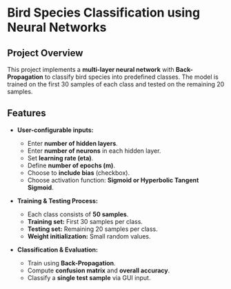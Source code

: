 # Bird Species Classification using Neural Networks

## Project Overview
This project implements a **multi-layer neural network** with **Back-Propagation** to classify bird species into predefined classes. The model is trained on the first 30 samples of each class and tested on the remaining 20 samples.

## Features
- **User-configurable inputs:**
  - Enter **number of hidden layers**.
  - Enter **number of neurons** in each hidden layer.
  - Set **learning rate (eta)**.
  - Define **number of epochs (m)**.
  - Choose to **include bias** (checkbox).
  - Choose activation function: **Sigmoid or Hyperbolic Tangent Sigmoid**.

- **Training & Testing Process:**
  - Each class consists of **50 samples**.
  - **Training set:** First 30 samples per class.
  - **Testing set:** Remaining 20 samples per class.
  - **Weight initialization:** Small random values.
  
- **Classification & Evaluation:**
  - Train using **Back-Propagation**.
  - Compute **confusion matrix** and **overall accuracy**.
  - Classify a **single test sample** via GUI input.
